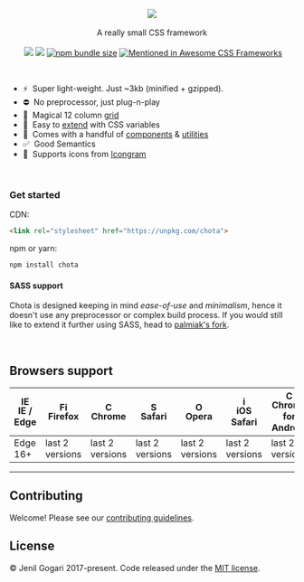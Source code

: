 <p align="center">
<img src="https://jenil.github.io/chota/logo.svg" />
<br><br>
A really small CSS framework
<br><br>
<img src="https://img.shields.io/npm/v/chota.svg" alt="">
<a href="https://www.npmjs.com/package/chota"><img src="https://img.shields.io/npm/dt/chota.svg"></a>
<a href="https://github.com/jenil/chota/issues"><img src="https://img.shields.io/github/issues/jenil/chota.svg"></a>
<a href="https://bundlephobia.com/result?p=chota@latest"><img alt="npm bundle size" src="https://img.shields.io/bundlephobia/minzip/chota.svg"></a>
<a href="https://github.com/troxler/awesome-css-frameworks"><img src="https://awesome.re/mentioned-badge.svg" alt="Mentioned in Awesome CSS Frameworks"/></a>
</p>

<br>


- ⚡️&nbsp; Super light-weight. Just ~3kb (minified + gzipped).
- ⛔️&nbsp; No preprocessor, just plug-n-play
- 📐&nbsp; Magical 12 column [grid](https://jenil.github.io/chota/#grid)
- 🌈&nbsp; Easy to [extend](https://jenil.github.io/chota/#customizing) with CSS variables
- 🎲&nbsp; Comes with a handful of [components](https://jenil.github.io/chota/#components) &amp; [utilities](https://jenil.github.io/chota/#utilities)
- ✅&nbsp; Good Semantics
- 🤡&nbsp; Supports icons from [Icongram](https://icongr.am/)

<br>

### Get started

CDN:
```html
<link rel="stylesheet" href="https://unpkg.com/chota">
```

npm or yarn:
```bash
npm install chota
```

#### SASS support
Chota is designed keeping in mind *ease-of-use* and *minimalism*, hence it doesn't use any preprocessor or complex build process. If you would still like to extend it further using SASS, head to [palmiak's fork](https://github.com/palmiak/chota).

<br>

## Browsers support

| <img src="https://raw.githubusercontent.com/godban/browsers-support-badges/master/src/images/edge.png" alt="IE / Edge" width="16px" height="16px" /></br>IE / Edge | <img src="https://raw.githubusercontent.com/godban/browsers-support-badges/master/src/images/firefox.png" alt="Firefox" width="16px" height="16px" /></br>Firefox | <img src="https://raw.githubusercontent.com/godban/browsers-support-badges/master/src/images/chrome.png" alt="Chrome" width="16px" height="16px" /></br>Chrome | <img src="https://raw.githubusercontent.com/godban/browsers-support-badges/master/src/images/safari.png" alt="Safari" width="16px" height="16px" /></br>Safari | <img src="https://raw.githubusercontent.com/godban/browsers-support-badges/master/src/images/opera.png" alt="Opera" width="16px" height="16px" /></br>Opera | <img src="https://raw.githubusercontent.com/godban/browsers-support-badges/master/src/images/safari-ios.png" alt="iOS Safari" width="16px" height="16px" /></br>iOS Safari | <img src="https://raw.githubusercontent.com/godban/browsers-support-badges/master/src/images/chrome-android.png" alt="Chrome for Android" width="16px" height="16px" /></br>Chrome for Android |
| --------- | --------- | --------- | --------- | --------- | --------- | --------- |
| Edge 16+| last 2 versions| last 2 versions| last 2 versions| last 2 versions| last 2 versions| last 2 versions
---

## Contributing
Welcome! Please see our [contributing guidelines](https://github.com/jenil/chota/blob/master/.github/CONTRIBUTING.md).

## License
&copy; Jenil Gogari 2017-present. Code released under the [MIT license](https://github.com/jenil/chota/blob/master/LICENSE).
